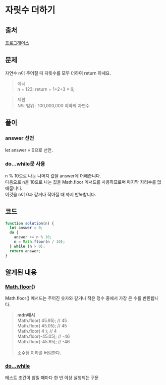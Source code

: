 # 자릿수 더하기

## 출처

[프로그래머스](https://school.programmers.co.kr/learn/courses/30/lessons/12931)

## 문제

자연수 n이 주어질 때 자릿수를 모두 더하여 return 하세요. <br/>

> 예시 <br/>
> n = 123;
> return = 1+2+3 = 6;

> 제한 <br/>
> N의 범위 : 100,000,000 이하의 자연수

## 풀이

### answer 선언

let answer = 0으로 선언.

### do...while문 사용

n % 10으로 나눈 나머지 값을 answer에 더해줍니다. <br />
다음으로 n을 10으로 나눈 값을 Math.floor 메서드를 사용하므로써 마지막 자리수를 없애줍니다. <br />
이것을 n이 0과 같거나 작아질 때 까지 반복합니다.

## 코드

```javascript
function solution(n) {
  let answer = 0;
  do {
    answer += n % 10;
    n = Math.floor(n / 10);
  } while (n > 0);
  return answer;
}
```

## 알게된 내용

### [Math.floor()](https://developer.mozilla.org/ko/docs/Web/JavaScript/Reference/Global_Objects/Math/floor)

Math.floor() 메서드는 주어진 숫자와 같거나 작은 정수 중에서 가장 큰 수를 반환합니다. <br/>

> **mdn예시**<br />
> Math.floor( 45.95); // 45<br/>
> Math.floor( 45.05); // 45<br/>
> Math.floor( 4 ); // 4<br/>
> Math.floor(-45.05); // -46<br/>
> Math.floor(-45.95); // -46<br/>
> <br />
> 소수점 이하를 버림한다.

### [do...while](https://developer.mozilla.org/ko/docs/Web/JavaScript/Reference/Statements/do...while)

테스트 조건이 참일 때마다 한 번 이상 실행되는 구문
